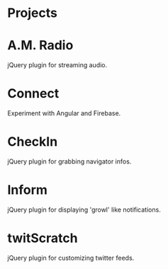 Projects
========

A.M. Radio
========
jQuery plugin for streaming audio.

Connect
========
Experiment with Angular and Firebase.

CheckIn
========
jQuery plugin for grabbing navigator infos.

Inform
========
jQuery plugin for displaying 'growl' like notifications.

twitScratch
========
jQuery plugin for customizing twitter feeds.